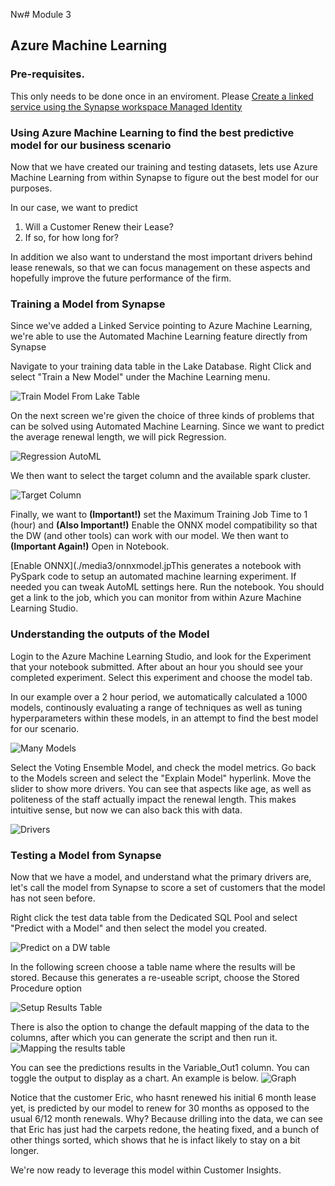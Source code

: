 Nw# Module 3

## Azure Machine Learning

### Pre-requisites.
This only needs to be done once in an enviroment. Please [Create a linked service using the Synapse workspace Managed Identity](https://learn.microsoft.com/en-us/azure/synapse-analytics/machine-learning/quickstart-integrate-azure-machine-learning#create-a-linked-service-using-the-synapse-workspace-managed-identity)

### Using Azure Machine Learning to find the best predictive model for our business scenario

Now that we have created our training and testing datasets, lets use Azure Machine Learning from within Synapse to figure out the best model for our purposes. 

In our case, we want to predict
1. Will a Customer Renew their Lease?
2. If so, for how long for?

In addition we also want to understand the most important drivers behind lease renewals, so that we can focus management on these aspects and hopefully improve the future performance of the firm.

### Training a Model from Synapse
Since we've added a Linked Service pointing to Azure Machine Learning, we're able to use the Automated Machine Learning feature directly from Synapse

Navigate to your training data table in the Lake Database. Right Click and select "Train a New Model" under the Machine Learning menu.

![Train Model From Lake Table](./media3/trainmodelfromtable.jpg)

On the next screen we're given the choice of three kinds of problems that can be solved using Automated Machine Learning. Since we want to predict the average renewal length, we will pick Regression.

![Regression AutoML](./media3/selectRegression.jpg)

We then want to select the target column and the available spark cluster.

![Target Column](./media3/targetcolumn.jpg)

Finally, we want to **(Important!)** set the Maximum Training Job Time to 1 (hour) and **(Also Important!)** Enable the ONNX model compatibility so that the DW (and other tools) can work with our model. We then want to **(Important Again!)** Open in Notebook. 

[Enable ONNX](./media3/onnxmodel.jpThis generates a notebook with PySpark code to setup an automated machine learning experiment. If needed you can tweak AutoML settings here. Run the notebook. You should get a link to the job, which you can monitor from within Azure Machine Learning Studio. 


### Understanding the outputs of the Model

Login to the Azure Machine Learning Studio, and look for the Experiment that your notebook submitted. After about an hour you should see your completed experiment. Select this experiment and choose the model tab. 

In our example over a 2 hour period, we automatically calculated a 1000 models, continously evaluating a range of techniques as well as tuning hyperparameters within these models, in an attempt to find the best model for our scenario. 

![Many Models](./media3/manymodels.jpg)

Select the Voting Ensemble Model, and check the model metrics. Go back to the Models screen and select the "Explain Model" hyperlink. Move the slider to show more drivers. You can see that aspects like age, as well as politeness of the staff actually impact the renewal length. This makes intuitive sense, but now we can also back this with data. 

![Drivers ](./media3/drivers.jpg)


### Testing a Model from Synapse


Now that we have a model, and understand what the primary drivers are, let's call the model from Synapse to score a set of customers that the model has not seen before. 

Right click the test data table from the Dedicated SQL Pool and select "Predict with a Model" and then select the model you created.

![Predict on a DW table](./media3/dwtablepredict.jpg)

In the following screen choose a table name where the results will be stored. Because this generates a re-useable script, choose  the Stored Procedure option

![Setup Results Table](./media3/resultstable.jpg)

There is also the option to change the default mapping of the data to the columns, after which you can generate the script and then run it. 
![Mapping the results table](./media3/getpredictions.jpg) 

You can see the predictions results in the Variable_Out1 column. You can toggle the output to display as a chart. An example is below. 
![Graph](./media3/graph.jpg) 

Notice that the customer Eric, who hasnt renewed his initial 6 month lease yet, is predicted by our model to renew for 30 months as opposed to the usual 6/12 month renewals. Why? Because drilling into the data, we can see that Eric has just had the carpets redone, the heating fixed, and a bunch of other things sorted, which shows that he is infact likely to stay on a bit longer.

We're now ready to leverage this model within Customer Insights. 